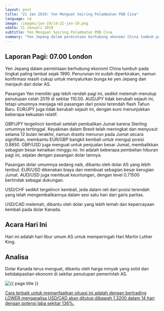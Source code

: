 ```yaml
---
layout: post
title: "21 Jan 2019: Yen Menguat Seiring Pelambatan PDB Cina"
language: id
image: /images/jan-19/id-21-jan-19.png
xdate: 21 Januari 2019
subtitle: Yen Menguat Seiring Pelambatan PDB Cina
summary: "Yen Jepang dalam permintaan berhubung ekonomi China tumbuh pada tingkat paling lambat sejak 1990. Penurunan ini sudah diperkirakan, namun konfirmasi masih cukup untuk menyalurkan bunga ke yen Jepang dan menjauh dari dolar AS"
---
```

## Laporan Pagi: 07.00 London

Yen Jepang dalam permintaan berhubung ekonomi China tumbuh pada tingkat paling lambat sejak 1990. Penurunan ini sudah diperkirakan, namun konfirmasi masih cukup untuk menyalurkan bunga ke yen Jepang dan menjauh dari dolar AS.

Pasangan Yen memiliki gap lebih rendah pagi ini, sedikit melemah menutup penutupan celah 2019 di sekitar 110.00. AUD/JPY tidak berubah sejauh ini, tetapi umumnya menjaga reli pasangan dari posisi terendah flash Tahun Baru. EUR/JPY juga tidak berubah sejauh ini, dengan euro menunjukkan beberapa kekuatan relatif.

GBP/JPY tergelincir kembali setelah pembalikan Jumat karena Sterling umumnya tertinggal. Keyakinan dalam Brexit telah meningkat dan menyusut selama 12 bulan terakhir, namun drastis menurun pada Jumat secara signifikan, membantu EUR/GBP bangkit kembali untuk menguji posisi 0.8850. GBP/USD juga menguat untuk penjualan besar Jumat, membalikkan sebagian besar kenaikan minggu ini. Ini adalah beberapa pembelian hiburan pagi ini, sejalan dengan pasangan dolar lainnya.

Pasangan dolar umumnya sedang naik, dibantu oleh dolar AS yang lebih lembut. EUR/USD dikenakan biaya dan membuat sebagian besar kerugian Jumat. AUD/USD juga membuat keuntungan, dengan level 0.71500 bertindak sebagai dukungan.

USD/CHF sedikit tergelincir kembali, jeda dalam reli dari posisi terendah yang telah mengembalikannya dalam sesi satu hari dari garis paritas.

USD/CAD melemah, dibantu oleh dolar yang lebih lemah dan kepercayaan kembali pada dolar Kanada.

## Acara Hari Ini

Hari ini adalah hari libur umum AS untuk memperingati Hari Martin Luther King.

## Analisa

Dolar Kanada terus menguat, dibantu oleh harga minyak yang solid dan ketidakpastian ekonomi di sekitar penutupan pemerintah AS.

<img src="{{ site.url }}/images/jan-19/id-21-jan-19.png" alt="{{ page.title }}" title="{{ page.title }}">

<a href="%LINK%%?currency=USD&market=forex&underlying=frxUSDCAD&formname=higherlower&duration_amount=14&duration_units=d&amount=10&amount_type=stake&expiry_type=duration&barrier=1.3200" target="_blank" rel="noopener noreferrer nofollow">Cara terbaik untuk memanfaatkan situasi ini adalah dengan bertrading LOWER menganalisa USD/CAD akan ditutup dibawah 1.3200 dalam 14 hari dengan potensi laba sekitar 136%.</a>
